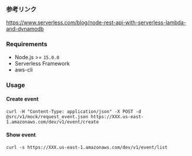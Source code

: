 ### 参考リンク
https://www.serverless.com/blog/node-rest-api-with-serverless-lambda-and-dynamodb

### Requirements
- Node.js >= `15.0.0` 
- Serverless Framework
- aws-cli

### Usage

#### Create event
```
curl -H "Content-Type: application/json" -X POST -d @src/v1/mock/request_event.json https://XXX.us-east-1.amazonaws.com/dev/v1/event/create
```

#### Show event
```
curl -s https://XXX.us-east-1.amazonaws.com/dev/v1/event/list
```
